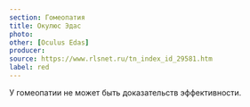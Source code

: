 ```yaml
---
section: Гомеопатия
title: Окулюс Эдас
photo:
other: [Oculus Edas]
producer:
source: https://www.rlsnet.ru/tn_index_id_29581.htm
label: red
---
```


У гомеопатии не может быть доказательств эффективности.

